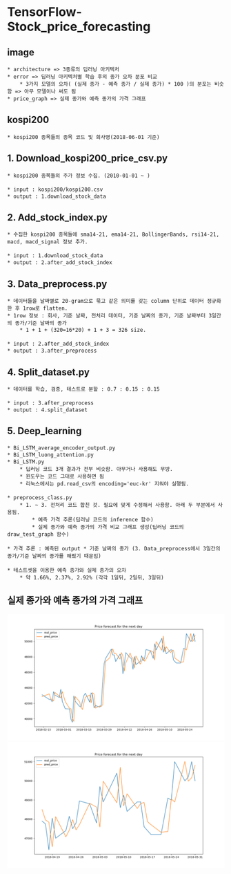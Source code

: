 # TensorFlow-Stock_price_forecasting

## image
    * architecture => 3종류의 딥러닝 아키텍처
    * error => 딥러닝 아키텍처별 학습 후의 종가 오차 분포 비교
        * 3가지 모델의 오차( (실제 종가 - 예측 종가 / 실제 종가) * 100 )의 분포는 비슷함 => 아무 모델이나 써도 됨
    * price_graph => 실제 종가와 예측 종가의 가격 그래프


## kospi200
    * kospi200 종목들의 종목 코드 및 회사명(2018-06-01 기준)


## 1. Download_kospi200_price_csv.py
    * kospi200 종목들의 주가 정보 수집. (2010-01-01 ~ )

    * input : kospi200/kospi200.csv
    * output : 1.download_stock_data
    

## 2. Add_stock_index.py
    * 수집한 kospi200 종목들에 sma14-21, ema14-21, BollingerBands, rsi14-21, macd, macd_signal 정보 추가.

    * input : 1.download_stock_data
    * output : 2.after_add_stock_index  
    

## 3. Data_preprocess.py
    * 데이터들을 날짜별로 20-gram으로 묶고 같은 의미를 갖는 column 단위로 데이터 정규화한 후 1row로 flatten.
    * 1row 정보 : 회사, 기준 날짜, 전처리 데이터, 기준 날짜의 종가, 기준 날짜부터 3일간의 종가/기준 날짜의 종가
        * 1 + 1 + (320=16*20) + 1 + 3 = 326 size.

    * input : 2.after_add_stock_index
    * output : 3.after_preprocess
    

## 4. Split_dataset.py    
    * 데이터를 학습, 검증, 테스트로 분할 : 0.7 : 0.15 : 0.15

    * input : 3.after_preprocess
    * output : 4.split_dataset


## 5. Deep_learning
    * Bi_LSTM_average_encoder_output.py  
    * Bi_LSTM_luong_attention.py
    * Bi_LSTM.py
        * 딥러닝 코드 3개 결과가 전부 비슷함. 아무거나 사용해도 무방.
        * 윈도우는 코드 그대로 사용하면 됨
        * 리눅스에서는 pd.read_csv의 encoding='euc-kr' 지워야 실행됨.

    * preprocess_class.py
        * 1. ~ 3. 전처리 코드 합친 것. 필요에 맞게 수정해서 사용함. 아래 두 부분에서 사용됨.
            * 예측 가격 추론(딥러닝 코드의 inference 함수)
            * 실제 종가와 예측 종가의 가격 비교 그래프 생성(딥러닝 코드의 draw_test_graph 함수) 

    * 가격 추론 : 예측된 output * 기준 날짜의 종가 (3. Data_preprocess에서 3일간의 종가/기준 날짜의 종가를 해줬기 때문임)
    
    * 테스트셋을 이용한 예측 종가와 실제 종가의 오차
        * 약 1.66%, 2.37%, 2.92% (각각 1일뒤, 2일뒤, 3일뒤)

## 실제 종가와 예측 종가의 가격 그래프
![180215-180605](./image/price_graph/180215-180605.png)
![180419-180605](./image/price_graph/180419-180605.png)